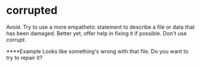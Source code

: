 # corrupted

Avoid.
Try to use a more empathetic statement to describe a file or data that
has been damaged. Better yet, offer help in fixing it if possible.
Don't use *corrupt*.

****Example Looks like something's wrong with that file. Do you want to try to repair it?
